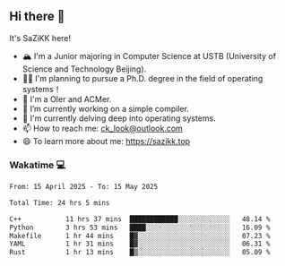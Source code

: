 ## Hi there 👋

It's SaZiKK here!

- 🏔️ I'm a Junior majoring in Computer Science  at USTB (University of Science and Technology Beijing).
- 🧑‍🎓 I'm planning to pursue a Ph.D. degree in the field of operating systems！
- 🚀 I'm a OIer and ACMer.
- 🔭 I’m currently working on a simple compiler.
- 🌱 I'm currently delving deep into operating systems.
- 📫 How to reach me: ck_look@outlook.com
- 😄 To learn more about me: https://sazikk.top

  
<!--
**SaZiKK/SaZiKK** is a ✨ _special_ ✨ repository because its `README.md` (this file) appears on your GitHub profile.

Here are some ideas to get you started:

- 🔭 I’m currently working on ...
- 🌱 I’m currently learning ...
- 👯 I’m looking to collaborate on ...
- 🤔 I’m looking for help with ...
- 💬 Ask me about ...
- 📫 How to reach me: ...
- 😄 Pronouns: ...
- ⚡ Fun fact: ...
-->

### Wakatime 💻

<!--START_SECTION:waka-->

```txt
From: 15 April 2025 - To: 15 May 2025

Total Time: 24 hrs 5 mins

C++           11 hrs 37 mins  ████████████░░░░░░░░░░░░░   48.14 %
Python        3 hrs 53 mins   ████░░░░░░░░░░░░░░░░░░░░░   16.09 %
Makefile      1 hr 44 mins    █▓░░░░░░░░░░░░░░░░░░░░░░░   07.23 %
YAML          1 hr 31 mins    █▓░░░░░░░░░░░░░░░░░░░░░░░   06.31 %
Rust          1 hr 13 mins    █▒░░░░░░░░░░░░░░░░░░░░░░░   05.09 %
```

<!--END_SECTION:waka-->
